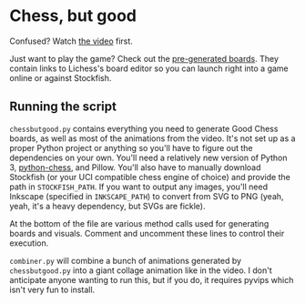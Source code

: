 # Chess, but good

Confused? Watch [the video]() first.

Just want to play the game? Check out the [pre-generated boards](boards). They contain links to Lichess's board editor so you can launch right into a game online or against Stockfish. 

 ## Running the script  

`chessbutgood.py` contains everything you need to generate Good Chess boards, as well as most of the animations from the video. It's not set up as a proper Python project or anything so you'll have to figure out the dependencies on your own. You'll need a relatively new version of Python 3, [python-chess](https://python-chess.readthedocs.io/en/latest/), and Pillow. You'll also have to manually download Stockfish (or your UCI compatible chess engine of choice) and provide the path in `STOCKFISH_PATH`. If you want to output any images, you'll need Inkscape (specified in `INKSCAPE_PATH`) to convert from SVG to PNG (yeah, yeah, it's a heavy dependency, but SVGs are fickle). 

At the bottom of the file are various method calls used for generating boards and visuals. Comment and uncomment these lines to control their execution. 

`combiner.py` will combine a bunch of animations generated by `chessbutgood.py` into a giant collage animation like in the video. I don't anticipate anyone wanting to run this, but if you do, it requires pyvips which isn't very fun to install. 